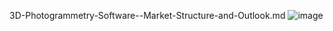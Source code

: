 3D-Photogrammetry-Software--Market-Structure-and-Outlook.md
![image](https://github.com/user-attachments/assets/6bc5eb99-baaf-4acd-8f6f-eecab95ce20b)
